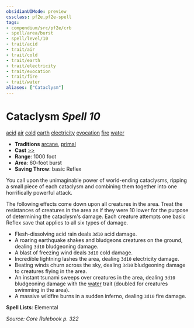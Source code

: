 ```yaml
---
obsidianUIMode: preview
cssclass: pf2e,pf2e-spell
tags:
- compendium/src/pf2e/crb
- spell/area/burst
- spell/level/10
- trait/acid
- trait/air
- trait/cold
- trait/earth
- trait/electricity
- trait/evocation
- trait/fire
- trait/water
aliases: ["Cataclysm"]
---
```

# Cataclysm *Spell 10*   
[acid](acid.md "Acid Energy & Element Trait")  [air](air.md "Air Energy & Element Trait")  [cold](cold.md "Cold Energy & Element Trait")  [earth](earth.md "Earth Energy & Element Trait")  [electricity](electricity.md "Electricity Energy & Element Trait")  [evocation](evocation.md "Evocation School Trait")  [fire](fire.md "Fire Energy & Element Trait")  [water](water.md "Water Energy & Element Trait")  

- **Traditions** [arcane](arcane.md "Arcane Tradition Trait"), [primal](primal.md "Primal Tradition Trait")
- **Cast** [>>](chapter-9-playing-the-game.md#Actions "Two-Action") 
- **Range**: 1000 foot
- **Area**: 60-foot burst
- **Saving Throw**:  basic Reflex

You call upon the unimaginable power of world-ending cataclysms, ripping a small piece of each cataclysm and combining them together into one horrifically powerful attack.

The following effects come down upon all creatures in the area. Treat the resistances of creatures in the area as if they were 10 lower for the purpose of determining the cataclysm's damage. Each creature attempts one basic Reflex save that applies to all six types of damage.

- Flesh-dissolving acid rain deals `3d10` acid damage.
- A roaring earthquake shakes and bludgeons creatures on the ground, dealing `3d10` bludgeoning damage.
- A blast of freezing wind deals `3d10` cold damage.
- Incredible lightning lashes the area, dealing `3d10` electricity damage.
- Beating winds churn across the sky, dealing `3d10` bludgeoning damage to creatures flying in the area.
- An instant tsunami sweeps over creatures in the area, dealing `3d10` bludgeoning damage with the [water](water.md "Water Energy & Element Trait") trait (doubled for creatures swimming in the area).
- A massive wildfire burns in a sudden inferno, dealing `3d10` fire damage.

**Spell Lists**: Elemental

*Source: Core Rulebook p. 322*